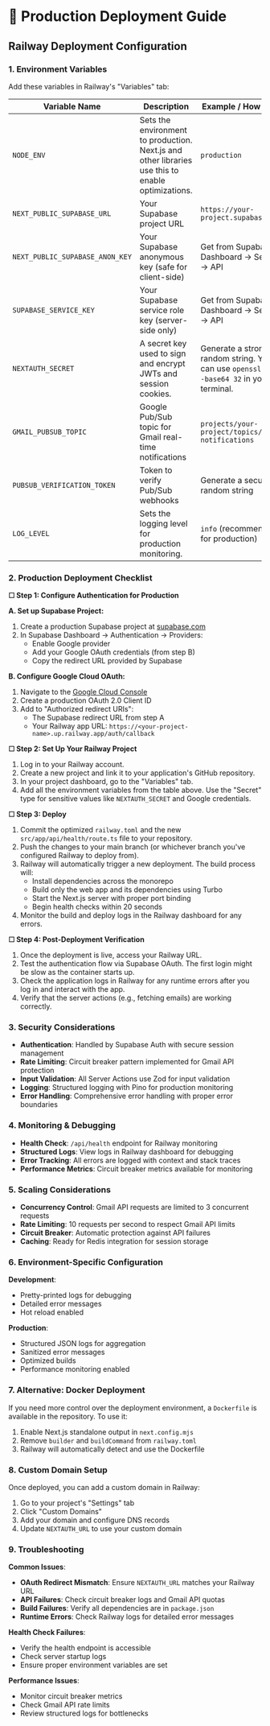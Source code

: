 # 🚀 Production Deployment Guide

## Railway Deployment Configuration

### 1. Environment Variables

Add these variables in Railway's "Variables" tab:

| Variable Name           | Description                                                                                                                              | Example / How to get                                                                                             |
| ----------------------- | ---------------------------------------------------------------------------------------------------------------------------------------- | ---------------------------------------------------------------------------------------------------------------- |
| `NODE_ENV`              | Sets the environment to production. Next.js and other libraries use this to enable optimizations.                                          | `production`                                                                                                     |
| `NEXT_PUBLIC_SUPABASE_URL` | Your Supabase project URL                                                                                                             | `https://your-project.supabase.co`                                                                              |
| `NEXT_PUBLIC_SUPABASE_ANON_KEY` | Your Supabase anonymous key (safe for client-side)                                                                               | Get from Supabase Dashboard → Settings → API                                                                   |
| `SUPABASE_SERVICE_KEY`  | Your Supabase service role key (server-side only)                                                                                       | Get from Supabase Dashboard → Settings → API                                                                   |
| `NEXTAUTH_SECRET`       | A secret key used to sign and encrypt JWTs and session cookies.                                                                          | Generate a strong, random string. You can use `openssl rand -base64 32` in your terminal.                      |
| `GMAIL_PUBSUB_TOPIC`    | Google Pub/Sub topic for Gmail real-time notifications                                                                                   | `projects/your-project/topics/gmail-notifications`                                                              |
| `PUBSUB_VERIFICATION_TOKEN` | Token to verify Pub/Sub webhooks                                                                                                     | Generate a secure random string                                                                                  |
| `LOG_LEVEL`             | Sets the logging level for production monitoring.                                                                                        | `info` (recommended for production)                                                                               |

### 2. Production Deployment Checklist

**☐ Step 1: Configure Authentication for Production**

**A. Set up Supabase Project:**
1. Create a production Supabase project at [supabase.com](https://supabase.com)
2. In Supabase Dashboard → Authentication → Providers:
   - Enable Google provider
   - Add your Google OAuth credentials (from step B)
   - Copy the redirect URL provided by Supabase

**B. Configure Google Cloud OAuth:**
1. Navigate to the [Google Cloud Console](https://console.cloud.google.com/apis/credentials)
2. Create a production OAuth 2.0 Client ID
3. Add to "Authorized redirect URIs":
   - The Supabase redirect URL from step A
   - Your Railway app URL: `https://<your-project-name>.up.railway.app/auth/callback`

**☐ Step 2: Set Up Your Railway Project**
1. Log in to your Railway account.
2. Create a new project and link it to your application's GitHub repository.
3. In your project dashboard, go to the "Variables" tab.
4. Add all the environment variables from the table above. Use the "Secret" type for sensitive values like `NEXTAUTH_SECRET` and Google credentials.

**☐ Step 3: Deploy**
1. Commit the optimized `railway.toml` and the new `src/app/api/health/route.ts` file to your repository.
2. Push the changes to your main branch (or whichever branch you've configured Railway to deploy from).
3. Railway will automatically trigger a new deployment. The build process will:
   - Install dependencies across the monorepo
   - Build only the web app and its dependencies using Turbo
   - Start the Next.js server with proper port binding
   - Begin health checks within 20 seconds
4. Monitor the build and deploy logs in the Railway dashboard for any errors.

**☐ Step 4: Post-Deployment Verification**
1. Once the deployment is live, access your Railway URL.
2. Test the authentication flow via Supabase OAuth. The first login might be slow as the container starts up.
3. Check the application logs in Railway for any runtime errors after you log in and interact with the app.
4. Verify that the server actions (e.g., fetching emails) are working correctly.

### 3. Security Considerations

- **Authentication**: Handled by Supabase Auth with secure session management
- **Rate Limiting**: Circuit breaker pattern implemented for Gmail API protection
- **Input Validation**: All Server Actions use Zod for input validation
- **Logging**: Structured logging with Pino for production monitoring
- **Error Handling**: Comprehensive error handling with proper error boundaries

### 4. Monitoring & Debugging

- **Health Check**: `/api/health` endpoint for Railway monitoring
- **Structured Logs**: View logs in Railway dashboard for debugging
- **Error Tracking**: All errors are logged with context and stack traces
- **Performance Metrics**: Circuit breaker metrics available for monitoring

### 5. Scaling Considerations

- **Concurrency Control**: Gmail API requests are limited to 3 concurrent requests
- **Rate Limiting**: 10 requests per second to respect Gmail API limits
- **Circuit Breaker**: Automatic protection against API failures
- **Caching**: Ready for Redis integration for session storage

### 6. Environment-Specific Configuration

**Development**:
- Pretty-printed logs for debugging
- Detailed error messages
- Hot reload enabled

**Production**:
- Structured JSON logs for aggregation
- Sanitized error messages
- Optimized builds
- Performance monitoring enabled

### 7. Alternative: Docker Deployment

If you need more control over the deployment environment, a `Dockerfile` is available in the repository. To use it:

1. Enable Next.js standalone output in `next.config.mjs`
2. Remove `builder` and `buildCommand` from `railway.toml`
3. Railway will automatically detect and use the Dockerfile

### 8. Custom Domain Setup

Once deployed, you can add a custom domain in Railway:

1. Go to your project's "Settings" tab
2. Click "Custom Domains"
3. Add your domain and configure DNS records
4. Update `NEXTAUTH_URL` to use your custom domain

### 9. Troubleshooting

**Common Issues**:
- **OAuth Redirect Mismatch**: Ensure `NEXTAUTH_URL` matches your Railway URL
- **API Failures**: Check circuit breaker logs and Gmail API quotas
- **Build Failures**: Verify all dependencies are in `package.json`
- **Runtime Errors**: Check Railway logs for detailed error messages

**Health Check Failures**:
- Verify the health endpoint is accessible
- Check server startup logs
- Ensure proper environment variables are set

**Performance Issues**:
- Monitor circuit breaker metrics
- Check Gmail API rate limits
- Review structured logs for bottlenecks